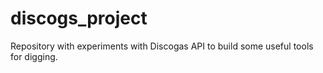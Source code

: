 # discogs_project

Repository with experiments with Discogas API to build some useful tools for digging.
